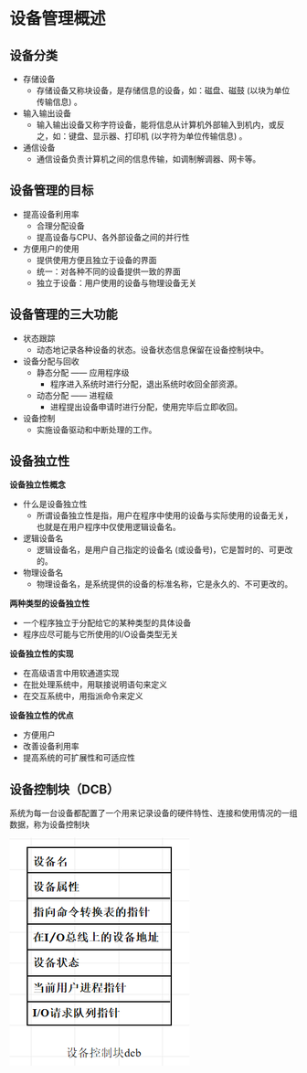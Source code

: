 <!--
 * @Descripttion: 
 * @version: 
 * @Author: WangQing
 * @email: 2749374330@qq.com
 * @Date: 2020-01-05 15:13:00
 * @LastEditors  : WangQing
 * @LastEditTime : 2020-01-05 16:52:47
 -->
# 设备管理概述

## 设备分类

- 存储设备
    - 存储设备又称块设备，是存储信息的设备，如：磁盘、磁鼓 (以块为单位传输信息) 。
- 输入输出设备
    - 输入输出设备又称字符设备，能将信息从计算机外部输入到机内，或反之，如：键盘、显示器、打印机 (以字符为单位传输信息) 。
- 通信设备
    - 通信设备负责计算机之间的信息传输，如调制解调器、网卡等。

## 设备管理的目标

- 提高设备利用率
    - 合理分配设备
    - 提高设备与CPU、各外部设备之间的并行性
- 方便用户的使用
    - 提供使用方便且独立于设备的界面
    - 统一：对各种不同的设备提供一致的界面
    - 独立于设备：用户使用的设备与物理设备无关

## 设备管理的三大功能
- 状态跟踪
    - 动态地记录各种设备的状态。设备状态信息保留在设备控制块中。
- 设备分配与回收
    - 静态分配 —— 应用程序级
        - 程序进入系统时进行分配，退出系统时收回全部资源。
    - 动态分配 —— 进程级
        - 进程提出设备申请时进行分配，使用完毕后立即收回。
- 设备控制
    - 实施设备驱动和中断处理的工作。

## 设备独立性

**设备独立性概念**
- 什么是设备独立性
	- 所谓设备独立性是指，用户在程序中使用的设备与实际使用的设备无关，也就是在用户程序中仅使用逻辑设备名。
- 逻辑设备名
    - 逻辑设备名，是用户自己指定的设备名 (或设备号)，它是暂时的、可更改的。
- 物理设备名
    - 物理设备名，是系统提供的设备的标准名称，它是永久的、不可更改的。

**两种类型的设备独立性**
- 一个程序独立于分配给它的某种类型的具体设备
- 程序应尽可能与它所使用的I/O设备类型无关 

**设备独立性的实现**
- 在高级语言中用软通道实现
- 在批处理系统中，用联接说明语句来定义
- 在交互系统中，用指派命令来定义

**设备独立性的优点**
- 方便用户
- 改善设备利用率
- 提高系统的可扩展性和可适应性

## 设备控制块（DCB）

系统为每一台设备都配置了一个用来记录设备的硬件特性、连接和使用情况的一组数据，称为设备控制块

![](images/2020-01-05-15-37-42.png)